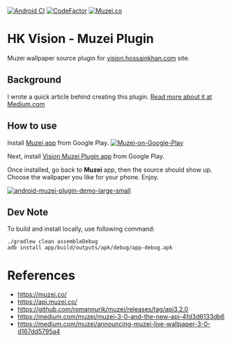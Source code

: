 [![Android CI](https://github.com/amardeshbd/android-hk-vision-muzei-plugin/workflows/Android%20CI/badge.svg?branch=master)](https://github.com/amardeshbd/android-hk-vision-muzei-plugin/actions) [![CodeFactor](https://www.codefactor.io/repository/github/amardeshbd/android-hk-vision-muzei-plugin/badge)](https://www.codefactor.io/repository/github/amardeshbd/android-hk-vision-muzei-plugin) [![Muzei.co](https://img.shields.io/badge/muzei.co-API%203.2%2B-blue)](http://api.muzei.co/)

# HK Vision - Muzei Plugin
Muzei wallpaper source plugin for [vision.hossainkhan.com](https://vision.hossainkhan.com/) site.

## Background
I wrote a quick article behind creating this plugin. [Read more about it at Medium.com](https://medium.com/@hossainkhan/hackathon-creating-the-simplest-muzei-wallpaper-plugin-for-android-9d080dbb4bf)

## How to use
Install [Muzei app](https://play.google.com/store/apps/details?id=net.nurik.roman.muzei) from Google Play.
[![Muzei-on-Google-Play](https://user-images.githubusercontent.com/99822/81494196-decc1600-9274-11ea-9296-f167952e5fc1.png)](https://play.google.com/store/apps/details?id=net.nurik.roman.muzei)

Next, install [Vision Muzei Plugin app](https://play.google.com/store/apps/details?id=com.hossainkhan.vision) from Google Play.

Once installed, go back to **Muzei** app, then the source should show up. Choose the wallpaper you like for your phone. Enjoy.

[![android-muzei-plugin-demo-large-small](https://user-images.githubusercontent.com/99822/81618324-19d56300-93b5-11ea-8367-62376439a99c.png)](https://play.google.com/store/apps/details?id=com.hossainkhan.vision)

## Dev Note
To build and install locally, use following command:

```
./gradlew clean assembleDebug
adb install app/build/outputs/apk/debug/app-debug.apk 
```

# References
* https://muzei.co/
* https://api.muzei.co/
* https://github.com/romannurik/muzei/releases/tag/api3.2.0
* https://medium.com/muzei/muzei-3-0-and-the-new-api-4fd3d6133db6
* https://medium.com/muzei/announcing-muzei-live-wallpaper-3-0-d167dd5795a4
